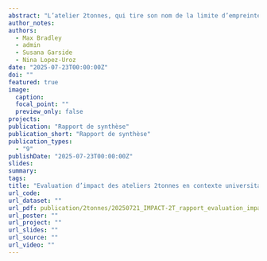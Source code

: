 ```yaml
---
abstract: "L’atelier 2tonnes, qui tire son nom de la limite d’empreinte carbone individuelle à atteindre pour respecter l’Accord de Paris, est un outil pédagogique de sensibilisation à la transition écologique. D’abord destiné au grand public, il est désormais largement diffusé dans les universités françaises. Malgré son succès, peu d’évaluations indépendantes à grande échelle ont été menées sur son impact réel. Ce rapport présente les résultats d’une évaluation d’impact randomisée de ces ateliers, menée par une équipe de chercheur·es de l’EPFL et de l’Institut Universitaire Européen. L’objectif : comprendre si et comment l’atelier modifie les connaissances, attitudes, perceptions politiques et comportements environnementaux des étudiant·es. Entre août 2024 et juin 2025, 167 ateliers ont été organisés dans 10 établissements d’enseignement supérieur, regroupant 1 845 participant·es. L’analyse repose sur des questionnaires distribués avant, après et six semaines après les ateliers."
author_notes:
authors:
  - Max Bradley
  - admin
  - Susana Garside
  - Nina Lopez-Uroz
date: "2025-07-23T00:00:00Z"
doi: ""
featured: true
image:
  caption: 
  focal_point: ""
  preview_only: false
projects:
publication: "Rapport de synthèse"
publication_short: "Rapport de synthèse"
publication_types:
  - "9"
publishDate: "2025-07-23T00:00:00Z"
slides:
summary:
tags:
title: "Evaluation d’impact des ateliers 2tonnes en contexte universitaire"
url_code:
url_dataset: ""
url_pdf: publication/2tonnes/20250721_IMPACT-2T_rapport_evaluation_impact.pdf
url_poster: ""
url_project: ""
url_slides: ""
url_source: ""
url_video: ""
---
```



